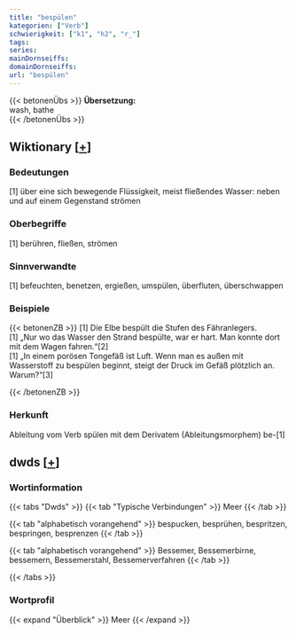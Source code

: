```yaml
---
title: "bespülen"
kategorien: ["Verb"]
schwierigkeit: ["k1", "h2", "r_"]
tags:
series:
mainDornseiffs:
domainDornseiffs:
url: "bespülen"
---
```


{{< betonenÜbs >}}
**Übersetzung:**  
wash, bathe  
{{< /betonenÜbs >}}

## Wiktionary [[+](https://de.wiktionary.org/wiki/bespülen)]

### Bedeutungen
[1] über eine sich bewegende Flüssigkeit, meist fließendes Wasser: neben und auf einem Gegenstand strömen  

### Oberbegriffe
[1] berühren, fließen, strömen  

### Sinnverwandte
[1] befeuchten, benetzen, ergießen, umspülen, überfluten, überschwappen  

### Beispiele
{{< betonenZB >}}
[1] Die Elbe bespült die Stufen des Fähranlegers.  
[1] „Nur wo das Wasser den Strand bespülte, war er hart. Man konnte dort mit dem Wagen fahren.“[2]  
[1] „In einem porösen Tongefäß ist Luft. Wenn man es außen mit Wasserstoff zu bespülen beginnt, steigt der Druck im Gefäß plötzlich an. Warum?“[3]  

{{< /betonenZB >}}
### Herkunft
Ableitung vom Verb spülen mit dem Derivatem (Ableitungsmorphem) be-[1]  



## dwds [[+](https://www.dwds.de/wb/bespülen)]

### Wortinformation
{{< tabs "Dwds" >}}
{{< tab "Typische Verbindungen" >}}
Meer
{{< /tab >}}

{{< tab "alphabetisch vorangehend" >}}
bespucken, besprühen, bespritzen, bespringen, besprenzen
{{< /tab >}}

{{< tab "alphabetisch vorangehend" >}}
Bessemer, Bessemerbirne, bessemern, Bessemerstahl, Bessemerverfahren
{{< /tab >}}

{{< /tabs >}}

### Wortprofil
{{< expand "Überblick" >}} Meer {{< /expand >}}

